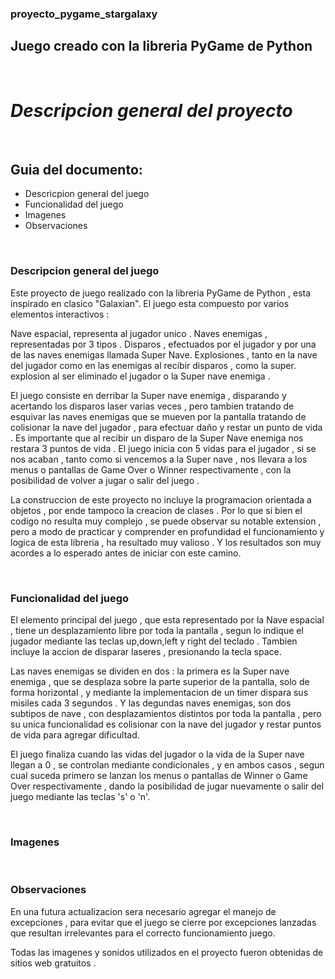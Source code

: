 ### proyecto_pygame_stargalaxy


## Juego creado con la libreria PyGame de Python 

&nbsp;
# ***Descripcion general del proyecto***


&nbsp;
## **Guia del documento:**

* Descricpion general del juego
* Funcionalidad del juego
* Imagenes
* Observaciones


&nbsp;
### **Descripcion general del juego** 

Este proyecto de juego realizado con la libreria PyGame de Python , esta inspirado en clasico "Galaxian".
El juego esta compuesto por varios elementos interactivos :

Nave espacial, representa al jugador unico .
Naves enemigas , representadas por 3 tipos .
Disparos , efectuados por el jugador y por una de las naves enemigas llamada Super Nave.
Explosiones , tanto en la nave del jugador como en las enemigas al recibir disparos , como la super. explosion al ser eliminado el jugador o la Super nave enemiga .

El juego consiste en derribar la Super nave enemiga , disparando y acertando los disparos laser varias veces , pero tambien tratando de esquivar las naves enemigas que se mueven por la pantalla tratando de colisionar la nave del jugador , para efectuar daño y restar un punto de vida . Es importante que al recibir un disparo de la Super Nave enemiga nos restara 3 puntos de vida .
El juego inicia con 5 vidas para el jugador , si se nos acaban , tanto como si vencemos a la Super nave , nos llevara a los menus o pantallas de Game Over o Winner respectivamente , con la posibilidad de volver a jugar o salir del juego .

La construccion de este proyecto no incluye la programacion orientada a objetos , por ende tampoco la creacion de clases . Por lo que si bien el codigo no resulta muy complejo , se puede observar su notable extension , pero a modo de practicar y comprender en profundidad el funcionamiento y logica de esta libreria , ha resultado muy valioso . Y los resultados son muy acordes a lo esperado antes de iniciar con este camino. 


&nbsp;
### **Funcionalidad del juego**

El elemento principal del juego , que esta representado por la Nave espacial , tiene un desplazamiento libre por toda la pantalla , segun lo indique el jugador mediante las teclas up,down,left y right del teclado . Tambien incluye la accion de disparar laseres , presionando la tecla space.

Las naves enemigas se dividen en dos : la primera es la Super nave enemiga , que se desplaza sobre la parte superior de la pantalla, solo de forma horizontal , y mediante la implementacion de un timer dispara sus misiles cada 3 segundos .
Y las degundas naves enemigas, son dos subtipos de nave , con desplazamientos distintos por toda la pantalla , pero su unica funcionalidad es colisionar con la nave del jugador y restar puntos de vida  para agregar dificultad.

El juego finaliza cuando las vidas del jugador o la vida de la Super nave llegan a 0 , se controlan mediante condicionales , y en ambos casos , segun cual suceda primero se lanzan los menus o pantallas de Winner o Game Over respectivamente , dando la posibilidad de jugar nuevamente o salir del juego mediante las teclas 's' o 'n'. 


&nbsp;
### **Imagenes**


&nbsp;
### **Observaciones**

En una futura actualizacion sera necesario agregar el manejo de excepciones , para evitar que el juego se cierre por excepciones lanzadas que resultan irrelevantes para el correcto funcionamiento juego.

Todas las imagenes y sonidos utilizados en el proyecto fueron obtenidas de sitios web gratuitos .
